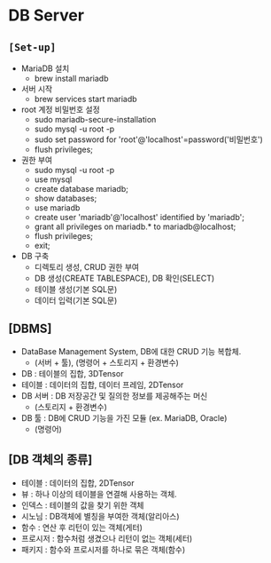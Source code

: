 # DB Server

## `[Set-up]`
* MariaDB 설치
    * brew install mariadb
* 서버 시작
    * brew services start mariadb
* root 계정 비밀번호 설정
    * sudo mariadb-secure-installation
    * sudo mysql -u root -p
    * sudo set password for 'root'@'localhost'=password('비밀번호')
    * flush privileges;
* 권한 부여
    * sudo mysql -u root -p
    * use mysql
    * create database mariadb;
    * show databases;
    * use mariadb
    * create user 'mariadb'@'localhost' identified by 'mariadb';
    * grant all privileges on mariadb.* to mariadb@localhost;
    * flush privileges;
    * exit;
* DB 구축
    * 디렉토리 생성, CRUD 권한 부여
    * DB 생성(CREATE TABLESPACE), DB 확인(SELECT)
    * 테이블 생성(기본 SQL문)
    * 데이터 입력(기본 SQL문)

## [DBMS]
* DataBase Management System, DB에 대한 CRUD 기능 복합체. 
  * (서버 + 툴), (명령어 + 스토리지 + 환경변수)
* DB : 테이블의 집합, 3DTensor
* 테이블 : 데이터의 집합, 데이터 프레임, 2DTensor
* DB 서버 : DB 저장공간 및 질의한 정보를 제공해주는 머신
  * (스토리지 + 환경변수)
* DB 툴 : DB에 CRUD 기능을 가진 모듈 (ex. MariaDB, Oracle)
  * (명령어)

## [DB 객체의 종류]
* 테이블 : 데이터의 집합, 2DTensor
* 뷰 : 하나 이상의 테이블을 연결해 사용하는 객체.
* 인덱스 : 테이블의 값을 찾기 위한 객체
* 시노님 : DB객체에 별칭을 부여한 객체(알리아스)
* 함수 : 연산 후 리턴이 있는 객체(게터)
* 프로시저 : 함수처럼 생겼으나 리턴이 없는 객체(세터)
* 패키지 : 함수와 프로시저를 하나로 묶은 객체(함수)